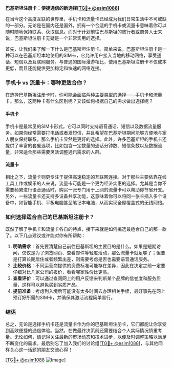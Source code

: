 **巴基斯坦注册卡：便捷通信的新选择[[TG💪+ @esim1088](https://t.me/s/esim1088)]**

在当今这个高度互联的世界里，手机卡和流量卡已经成为我们日常生活中不可或缺的一部分。无论是在国内还是国外，拥有一个合适的手机卡或流量卡意味着你可以随时随地保持联系、获取信息。而对于计划前往巴基斯坦的旅行者或商务人士来说，巴基斯坦注册卡无疑是一个非常实用的选择。

首先，让我们来了解一下什么是巴基斯坦注册卡。简单来说，巴基斯坦注册卡是一种可以在巴基斯坦本地使用的SIM卡，它允许用户接入当地的移动网络，享受通话、短信以及互联网服务。与普通的国际漫游相比，使用巴基斯坦注册卡不仅成本更低，而且还能提供更加稳定和快速的网络连接。

### 手机卡 vs 流量卡：哪种更适合你？

在选择巴基斯坦注册卡时，你可能会面临两种主要类型的选择——手机卡和流量卡。那么，这两种卡有什么区别呢？又该如何根据自己的需求做出选择呢？

#### 手机卡

手机卡是最常见的SIM卡形式，它可以同时支持语音通话、短信以及数据流量服务。如果你经常需要打电话或者发短信，并且希望在巴基斯坦期间能够方便地与家人朋友保持联系，那么手机卡显然是更好的选择。此外，许多巴基斯坦的手机卡还提供了丰富的套餐选项，比如包含一定数量的通话分钟数、短信条数以及数据流量，非常适合那些需要灵活调整通讯需求的人群。

#### 流量卡

相比之下，流量卡则更专注于提供高速稳定的互联网连接。对于那些主要依靠在线工具工作或娱乐的人来说，流量卡可能是一个更为经济实惠的选择。尤其是当你不需要频繁进行语音通话时，购买一张专门用于上网的流量卡可以帮助你节省开支。另外，一些流量卡还支持多设备共享功能，这意味着你可以将同一张卡插入多个设备中，如智能手机、平板电脑甚至笔记本电脑，从而实现全屋覆盖式的无线网络。

### 如何选择适合自己的巴基斯坦注册卡？

既然了解了手机卡和流量卡各自的特点，接下来就是如何挑选最适合自己的那一款了。以下几点建议或许能对你有所帮助：

1. **明确需求**：首先要清楚自己前往巴基斯坦的主要目的是什么。如果是短期访问，仅仅是为了浏览网页、查看邮件等轻度活动，那么流量卡就足够了；但要是打算长期居住或者频繁出差，则需要考虑是否也需要语音通话服务。
2. **比较价格**：不同运营商提供的资费标准可能存在差异，因此在决定之前一定要仔细对比几家公司的报价，看看哪家性价比更高。
3. **查看评价**：可以通过查阅网上的用户反馈来判断某个品牌的信誉度和服务质量，这样可以避免买到劣质产品。
4. **提前准备**：考虑到入境后可能没有太多时间去办理相关手续，最好事先在网上预订好所需的SIM卡，并确保其激活流程简单易行。

### 结语

总之，无论是选择手机卡还是流量卡作为你的巴基斯坦注册卡，它们都能让你享受到高效便捷的通信体验。当然，在做最终决策前还需要结合个人实际情况慎重考量。无论如何，请记得关注最新的市场动态和技术进步，以便及时调整策略以满足不断变化的需求。最后别忘了加入我们的讨论组[[TG💪+ @esim1088](https://t.me/s/esim1088)]，与其他同样关心这一话题的朋友交流心得！

[[TG💪+ @esim1088](https://t.me/s/esim1088) ![Image](https://i.postimg.cc/4NQfJmqS/Snipaste-2025-05-13-00-14-12.png)]